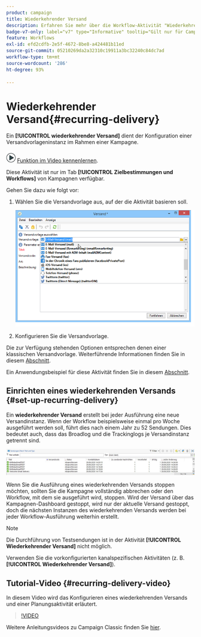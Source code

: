 ```yaml
---
product: campaign
title: Wiederkehrender Versand
description: Erfahren Sie mehr über die Workflow-Aktivität "Wiederkehrender Versand".
badge-v7-only: label="v7" type="Informative" tooltip="Gilt nur für Campaign Classic v7"
feature: Workflows
exl-id: efd2cdfb-2e5f-4672-8be8-a424481b11ed
source-git-commit: 05210269da2a32310c19911a3bc32240c84dc7ad
workflow-type: tm+mt
source-wordcount: '286'
ht-degree: 93%

---
```


# Wiederkehrender Versand{#recurring-delivery}



Ein **[!UICONTROL wiederkehrender Versand]** dient der Konfiguration einer Versandvorlageninstanz im Rahmen einer Kampagne.

![](assets/do-not-localize/how-to-video.png) [Funktion im Video kennenlernen](#recurring-delivery-video).

Diese Aktivität ist nur im Tab **[!UICONTROL Zielbestimmungen und Workflows]** von Kampagnen verfügbar.

Gehen Sie dazu wie folgt vor:

1. Wählen Sie die Versandvorlage aus, auf der die Aktivität basieren soll.

   ![](assets/recurring_delivery_001.png)

1. Konfigurieren Sie die Versandvorlage.

Die zur Verfügung stehenden Optionen entsprechen denen einer klassischen Versandvorlage. Weiterführende Informationen finden Sie in diesem [Abschnitt](../../delivery/using/about-templates.md).

Ein Anwendungsbeispiel für diese Aktivität finden Sie in diesem [Abschnitt](sending-a-birthday-email.md#creating-a-recurring-delivery-in-a-targeting-workflow).

## Einrichten eines wiederkehrenden Versands {#set-up-recurring-delivery}

Ein **wiederkehrender Versand** erstellt bei jeder Ausführung eine neue Versandinstanz. Wenn der Workflow beispielsweise einmal pro Woche ausgeführt werden soll, führt dies nach einem Jahr zu 52 Sendungen. Dies bedeutet auch, dass das Broadlog und die Trackinglogs je Versandinstanz getrennt sind.

![Wiederkehrender Versand](assets/delivery_recurring.jpg)

Wenn Sie die Ausführung eines wiederkehrenden Versands stoppen möchten, sollten Sie die Kampagne vollständig abbrechen oder den Workflow, mit dem sie ausgeführt wird, stoppen. Wird der Versand über das Kampagnen-Dashboard gestoppt, wird nur der aktuelle Versand gestoppt, doch die nächsten Instanzen des wiederkehrenden Versands werden bei jeder Workflow-Ausführung weiterhin erstellt.

>[!NOTE]
>
>Die Durchführung von Testsendungen ist in der Aktivität **[!UICONTROL Wiederkehrender Versand]** nicht möglich.
> 
>Verwenden Sie die vorkonfigurierten kanalspezifischen Aktivitäten (z. B. **[!UICONTROL Wiederkehrender Versand]**).

## Tutorial-Video {#recurring-delivery-video}

In diesem Video wird das Konfigurieren eines wiederkehrenden Versands und einer Planungsaktivität erläutert.

>[!VIDEO](https://video.tv.adobe.com/v/25040?quality=12)

Weitere Anleitungsvideos zu Campaign Classic finden Sie [hier](https://experienceleague.adobe.com/docs/campaign-classic-learn/tutorials/overview.html?lang=de).
